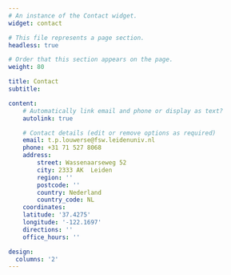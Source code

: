 ```yaml
---
# An instance of the Contact widget.
widget: contact

# This file represents a page section.
headless: true

# Order that this section appears on the page.
weight: 80

title: Contact
subtitle:

content:
    # Automatically link email and phone or display as text?
    autolink: true

    # Contact details (edit or remove options as required)
    email: t.p.louwerse@fsw.leidenuniv.nl
    phone: +31 71 527 8068
    address:
        street: Wassenaarseweg 52
        city: 2333 AK  Leiden
        region: ''
        postcode: ''
        country: Nederland
        country_code: NL
    coordinates:
    latitude: '37.4275'
    longitude: '-122.1697'
    directions: ''
    office_hours: '' 

design:
  columns: '2'
---
```


